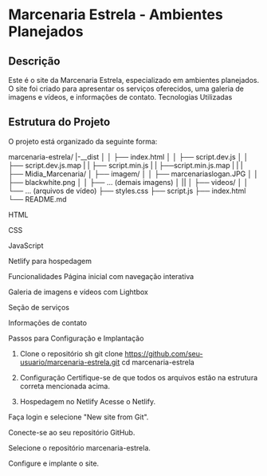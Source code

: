 # Marcenaria Estrela - Ambientes Planejados

## Descrição
Este é o site da Marcenaria Estrela, especializado em ambientes planejados. O site foi criado para apresentar os serviços oferecidos, uma galeria de imagens e vídeos, e informações de contato.
Tecnologias Utilizadas

## Estrutura do Projeto
O projeto está organizado da seguinte forma:

marcenaria-estrela/
|-__dist
│   │   ├── index.html
│   │   ├── script.dev.js
│   │   ├── script.dev.js.map
|   |   ├── script.min.js
|   |  ├──script.min.js.map
|   |  |
├── Midia_Marcenaria/
│   ├── imagem/
│   │   ├── marcenariaslogan.JPG
│   │   ├── blackwhite.png
│   │   ├── ... (demais imagens)
│   ||
│   ├── videos/
│   │   └── ... (arquivos de vídeo)
├── styles.css
├── script.js
├── index.html
└── README.md

HTML

CSS

JavaScript

Netlify para hospedagem

Funcionalidades
Página inicial com navegação interativa

Galeria de imagens e vídeos com Lightbox

Seção de serviços

Informações de contato

Passos para Configuração e Implantação
1. Clone o repositório
sh
git clone https://github.com/seu-usuario/marcenaria-estrela.git
cd marcenaria-estrela
2. Configuração
Certifique-se de que todos os arquivos estão na estrutura correta mencionada acima.

3. Hospedagem no Netlify
Acesse o Netlify.

Faça login e selecione "New site from Git".

Conecte-se ao seu repositório GitHub.

Selecione o repositório marcenaria-estrela.

Configure e implante o site.